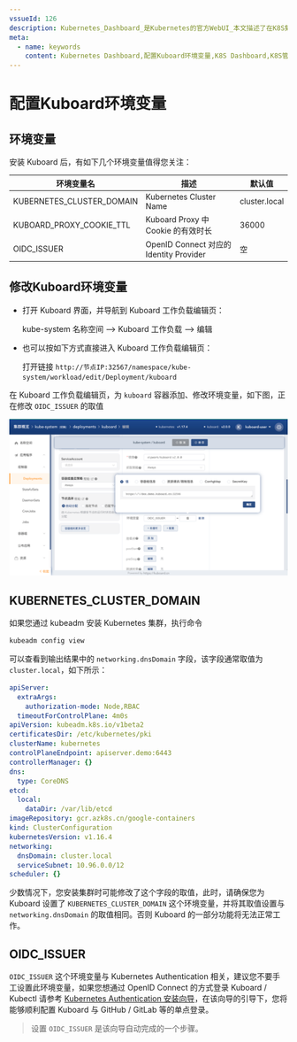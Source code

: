 ```yaml
---
vssueId: 126
description: Kubernetes_Dashboard_是Kubernetes的官方WebUI_本文描述了在K8S集群上安装Kuberentes_Dashboard后_如何修改Kuboard登录页末尾的ICP备案编号_以及其他的一些Kuboard的环境变量
meta:
  - name: keywords
    content: Kubernetes Dashboard,配置Kuboard环境变量,K8S Dashboard,K8S管理界面
---
```


# 配置Kuboard环境变量

<AdSenseTitle/>

## 环境变量

安装 Kuboard 后，有如下几个环境变量值得您关注：

| 环境变量名                | 描述                                    | 默认值        |
| ------------------------- | --------------------------------------- | ------------- |
| KUBERNETES_CLUSTER_DOMAIN | Kubernetes Cluster Name                 | cluster.local |
| KUBOARD_PROXY_COOKIE_TTL | Kuboard Proxy 中 Cookie 的有效时长 | 36000         |
| OIDC_ISSUER               | OpenID Connect 对应的 Identity Provider | 空            |

## 修改Kuboard环境变量

* 打开 Kuboard 界面，并导航到 Kuboard 工作负载编辑页：

  kube-system 名称空间 --> Kuboard 工作负载 --> 编辑

* 也可以按如下方式直接进入 Kuboard 工作负载编辑页：

  打开链接 `http://节点IP:32567/namespace/kube-system/workload/edit/Deployment/kuboard`



在 Kuboard 工作负载编辑页，为 `kuboard` 容器添加、修改环境变量，如下图，正在修改 `OIDC_ISSUER` 的取值

![image-20200607204036189](./install-kuboard-env-2.assets/image-20200607204036189.png)

## KUBERNETES_CLUSTER_DOMAIN

如果您通过 kubeadm 安装 Kubernetes 集群，执行命令
``` sh
kubeadm config view
```

可以查看到输出结果中的 `networking.dnsDomain` 字段，该字段通常取值为 `cluster.local`，如下所示：
``` yaml {19}
apiServer:
  extraArgs:
    authorization-mode: Node,RBAC
  timeoutForControlPlane: 4m0s
apiVersion: kubeadm.k8s.io/v1beta2
certificatesDir: /etc/kubernetes/pki
clusterName: kubernetes
controlPlaneEndpoint: apiserver.demo:6443
controllerManager: {}
dns:
  type: CoreDNS
etcd:
  local:
    dataDir: /var/lib/etcd
imageRepository: gcr.azk8s.cn/google-containers
kind: ClusterConfiguration
kubernetesVersion: v1.16.4
networking:
  dnsDomain: cluster.local
  serviceSubnet: 10.96.0.0/12
scheduler: {}
```

少数情况下，您安装集群时可能修改了这个字段的取值，此时，请确保您为 Kuboard 设置了 `KUBERNETES_CLUSTER_DOMAIN` 这个环境变量，并将其取值设置与 `networking.dnsDomain` 的取值相同。否则 Kuboard 的一部分功能将无法正常工作。

## OIDC_ISSUER

`OIDC_ISSUER` 这个环境变量与 Kubernetes Authentication 相关，建议您不要手工设置此环境变量，如果您想通过 OpenID Connect 的方式登录 Kuboard / Kubectl 请参考 [Kubernetes Authentication 安装向导](/learning/k8s-advanced/sec/authenticate/install.html)，在该向导的引导下，您将能够顺利配置 Kuboard 与 GitHub / GitLab 等的单点登录。
> 设置 `OIDC_ISSUER` 是该向导自动完成的一个步骤。
